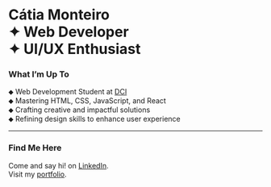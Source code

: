 # Cátia Monteiro <br>✦  Web Developer <br>✦ UI/UX Enthusiast  <br> 

### **What I’m Up To**  
⬥ Web Development Student at [DCI](https://start.digitalcareerinstitute.org)   
⬥ Mastering HTML, CSS, JavaScript, and React   
⬥ Crafting creative and impactful solutions   
⬥ Refining design skills to enhance user experience

---

### **Find Me Here**

Come and say hi! on [LinkedIn](https://www.linkedin.com/in/catiamonteirov/).   
Visit my [portfolio](https://diecatiamonteiro.github.io/portfolio-website/).